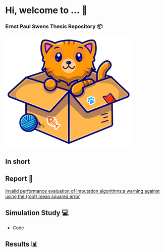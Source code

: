 # Hi, welcome to ... :wave:
### Ernst Paul Swens Thesis Repository :package:

![Screenshot](img.png)

## In short 

## Report :notebook:
[Invalid performance evaluation of imputation algorithms:a warning against using the (root) mean squared error](https://www.overleaf.com/3149819198ytfdhydsvcrp)

## Simulation Study :computer: 
* Code 

## Results :bar_chart: 
